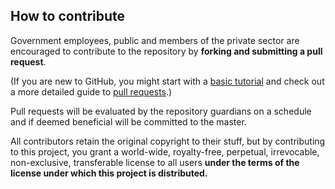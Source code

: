 ## How to contribute
Government employees, public and members of the private sector are encouraged to contribute to the repository by **forking and submitting a pull request**.

(If you are new to GitHub, you might start with a [basic tutorial](https://help.github.com/articles/set-up-git) and  check out a more detailed guide to [pull requests](https://help.github.com/articles/using-pull-requests/).)

Pull requests will be evaluated by the repository guardians on a schedule and if deemed beneficial will be committed to the master.

All contributors retain the original copyright to their stuff, but by contributing to this project, you grant a world-wide, royalty-free, perpetual, irrevocable, non-exclusive, transferable license to all users **under the terms of the license under which this project is distributed.**


